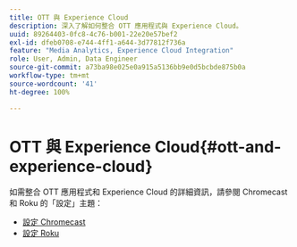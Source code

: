 ```yaml
---
title: OTT 與 Experience Cloud
description: 深入了解如何整合 OTT 應用程式與 Experience Cloud。
uuid: 89264403-0fc8-4c76-b001-22e20e57bef2
exl-id: dfeb0708-e744-4ff1-a644-3d77812f736a
feature: "Media Analytics, Experience Cloud Integration"
role: User, Admin, Data Engineer
source-git-commit: a73ba98e025e0a915a5136bb9e0d5bcbde875b0a
workflow-type: tm+mt
source-wordcount: '41'
ht-degree: 100%

---
```


# OTT 與 Experience Cloud{#ott-and-experience-cloud}

如需整合 OTT 應用程式和 Experience Cloud 的詳細資訊，請參閱 Chromecast 和 Roku 的「設定」主題：

* [設定 Chromecast](/help/implementation/media-sdk/setup/set-up-chromecast.md)
* [設定 Roku](/help/implementation/media-sdk/setup/set-up-roku.md)
